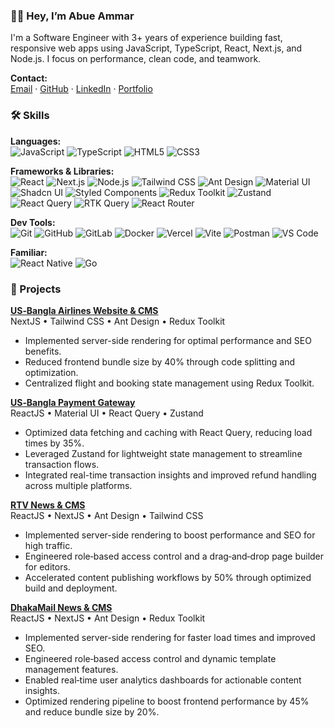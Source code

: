 ### 👋🏼 Hey, I’m Abue Ammar

I'm a Software Engineer with 3+ years of experience building fast, responsive web apps using JavaScript, TypeScript, React, Next.js, and Node.js. I focus on performance, clean code, and teamwork.

**Contact:**  
[Email](mailto:iabueammar@gmail.com) · [GitHub](https://github.com/abue-ammar) · [LinkedIn](https://linkedin.com/in/abue-ammar) · [Portfolio](https://abue-ammar.me)


### 🛠️ Skills

**Languages:**  
![JavaScript](https://img.shields.io/badge/-JavaScript-F7DF1E?logo=javascript&logoColor=000) ![TypeScript](https://img.shields.io/badge/-TypeScript-3178C6?logo=typescript&logoColor=fff) ![HTML5](https://img.shields.io/badge/-HTML5-E34F26?logo=html5&logoColor=fff) ![CSS3](https://img.shields.io/badge/-CSS3-1572B6?logo=css3&logoColor=fff)

**Frameworks & Libraries:**  
![React](https://img.shields.io/badge/-React-20232A?logo=react&logoColor=61DAFB) ![Next.js](https://img.shields.io/badge/-Next.js-000000?logo=next.js&logoColor=fff) ![Node.js](https://img.shields.io/badge/-Node.js-339933?logo=node.js&logoColor=fff) ![Tailwind CSS](https://img.shields.io/badge/-Tailwind_CSS-38B2AC?logo=tailwind-css&logoColor=fff) ![Ant Design](https://img.shields.io/badge/-AntD-0170FE?logo=ant-design&logoColor=fff) ![Material UI](https://img.shields.io/badge/-Material_UI-0081CB?logo=mui&logoColor=fff) ![Shadcn UI](https://img.shields.io/badge/-Shadcn_UI-EC4899?logo=shadcn&logoColor=fff) ![Styled Components](https://img.shields.io/badge/-Styled_Components-DB7093?logo=styled-components&logoColor=fff) ![Redux Toolkit](https://img.shields.io/badge/-Redux_Toolkit-764ABC?logo=redux&logoColor=fff) ![Zustand](https://img.shields.io/badge/-Zustand-000000?logo=zustand&logoColor=fff) ![React Query](https://img.shields.io/badge/-React_Query-FF4154?logo=react-query&logoColor=fff) ![RTK Query](https://img.shields.io/badge/-RTK_Query-764ABC?logo=redux&logoColor=fff) ![React Router](https://img.shields.io/badge/-React_Router-CA4245?logo=react-router&logoColor=fff)

**Dev Tools:**  
![Git](https://img.shields.io/badge/-Git-F05032?logo=git&logoColor=fff) ![GitHub](https://img.shields.io/badge/-GitHub-181717?logo=github&logoColor=fff) ![GitLab](https://img.shields.io/badge/-GitLab-FC6D26?logo=gitlab&logoColor=fff) ![Docker](https://img.shields.io/badge/-Docker-2496ED?logo=docker&logoColor=fff) ![Vercel](https://img.shields.io/badge/-Vercel-000000?logo=vercel&logoColor=fff) ![Vite](https://img.shields.io/badge/-Vite-646CFF?logo=vite&logoColor=fff) ![Postman](https://img.shields.io/badge/-Postman-FF6C37?logo=postman&logoColor=fff) ![VS Code](https://img.shields.io/badge/-VS_Code-007ACC?logo=visual-studio-code&logoColor=fff)

**Familiar:**  
![React Native](https://img.shields.io/badge/-React_Native-20232A?logo=react&logoColor=61DAFB) ![Go](https://img.shields.io/badge/-Go-00ADD8?logo=go&logoColor=fff)


### 🚀 Projects
**[US‑Bangla Airlines Website & CMS](https://usbair.com)**  
NextJS • Tailwind CSS • Ant Design • Redux Toolkit
- Implemented server-side rendering for optimal performance and SEO benefits.  
- Reduced frontend bundle size by 40% through code splitting and optimization.  
- Centralized flight and booking state management using Redux Toolkit.

**[US‑Bangla Payment Gateway](https://)**  
ReactJS • Material UI • React Query • Zustand
- Optimized data fetching and caching with React Query, reducing load times by 35%.  
- Leveraged Zustand for lightweight state management to streamline transaction flows.  
- Integrated real-time transaction insights and improved refund handling across multiple platforms.

**[RTV News & CMS](https://www.rtvonline.com/)**  
ReactJS • NextJS • Ant Design • Tailwind CSS
- Implemented server-side rendering to boost performance and SEO for high traffic.  
- Engineered role‑based access control and a drag‑and‑drop page builder for editors.  
- Accelerated content publishing workflows by 50% through optimized build and deployment.

**[DhakaMail News & CMS](https://dhakamail.com/)**  
ReactJS • NextJS • Ant Design • Redux Toolkit
- Implemented server-side rendering for faster load times and improved SEO.  
- Engineered role‑based access control and dynamic template management features.  
- Enabled real‑time user analytics dashboards for actionable content insights.  
- Optimized rendering pipeline to boost frontend performance by 45% and reduce bundle size by 20%.
  
